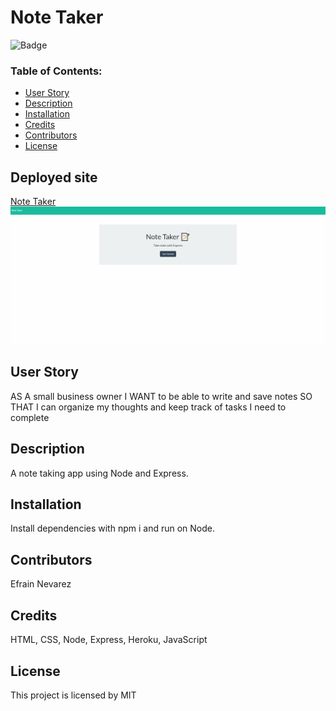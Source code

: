 # Note Taker

![Badge](https://img.shields.io/static/v1?label=License&message=MIT&color=9cf)
 
### Table of Contents:
* [User Story](##-User-Story)
* [Description](##-Description)
* [Installation](##-Installation)
* [Credits](##-Credits)
* [Contributors](##-Contributors)
* [License](##-License)
 
## Deployed site
[Note Taker](https://note-taker-en.herokuapp.com/)
![Note Taker](noteTaker.gif)
 
## User Story
AS A small business owner
I WANT to be able to write and save notes
SO THAT I can organize my thoughts and keep track of tasks I need to complete
 
## Description
A note taking app using Node and Express.
 
## Installation
Install dependencies with npm i and run on Node.

## Contributors
Efrain Nevarez
 
## Credits
HTML, CSS, Node, Express, Heroku, JavaScript
 
## License
This project is licensed by MIT